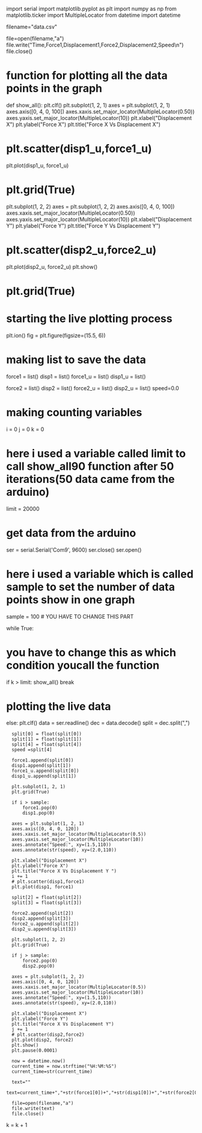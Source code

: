 import serial
import matplotlib.pyplot as plt
import numpy as np
from matplotlib.ticker import MultipleLocator
from datetime import datetime
 
filename="data.csv"
 
file=open(filename,"a")
file.write("Time,Force1,Displacement1,Force2,Displacement2,Speed\n")
file.close()
 
# function for plotting all the data points in the graph
def show_all():
  plt.clf()
  plt.subplot(1, 2, 1)
  axes = plt.subplot(1, 2, 1)
  axes.axis([0, 4, 0, 100])
  axes.xaxis.set_major_locator(MultipleLocator(0.50))
  axes.yaxis.set_major_locator(MultipleLocator(10))
  plt.xlabel("Displacement X")
  plt.ylabel("Force X")
  plt.title("Force X Vs Displacement X")
  # plt.scatter(disp1_u,force1_u)
  plt.plot(disp1_u, force1_u)
  # plt.grid(True)
  plt.subplot(1, 2, 2)
  axes = plt.subplot(1, 2, 2)
  axes.axis([0, 4, 0, 100])
  axes.xaxis.set_major_locator(MultipleLocator(0.50))
  axes.yaxis.set_major_locator(MultipleLocator(10))
  plt.xlabel("Displacement Y")
  plt.ylabel("Force Y")
  plt.title("Force Y Vs Displacement Y")
  # plt.scatter(disp2_u,force2_u)
  plt.plot(disp2_u, force2_u)
  plt.show()
  # plt.grid(True)
 
 
# starting the live plotting process
plt.ion()
fig = plt.figure(figsize=(15.5, 6))
 
# making list to save the data
force1 = list()
disp1 = list()
force1_u = list()
disp1_u = list()
 
force2 = list()
disp2 = list()
force2_u = list()
disp2_u = list()
speed=0.0
 
# making counting variables
i = 0
j = 0
k = 0
 
# here i used a variable called limit to call show_all90 function after 50 iterations(50 data came from the arduino)
limit = 20000
 
# get data from the arduino
ser = serial.Serial('Com9', 9600)
ser.close()
ser.open()
 
# here i used a variable which is called sample to set the number of data points show in one graph
sample = 100 # YOU HAVE TO CHANGE THIS PART
 
while True:
 
  # you have to change this as which condition youcall the function
  if k > limit:
      show_all()
      break
 
  # plotting the live data
  else:
      plt.clf()
      data = ser.readline()
      dec = data.decode()
      split = dec.split(",")
 
      split[0] = float(split[0])
      split[1] = float(split[1])
      split[4] = float(split[4])
      speed =split[4]
 
      force1.append(split[0])
      disp1.append(split[1])
      force1_u.append(split[0])
      disp1_u.append(split[1])
 
      plt.subplot(1, 2, 1)
      plt.grid(True)
 
      if i > sample:
          force1.pop(0)
          disp1.pop(0)
 
      axes = plt.subplot(1, 2, 1)
      axes.axis([0, 4, 0, 120])
      axes.xaxis.set_major_locator(MultipleLocator(0.5))
      axes.yaxis.set_major_locator(MultipleLocator(10))
      axes.annotate("Speed:", xy=(1.5,110))
      axes.annotate(str(speed), xy=(2.0,110))
 
      plt.xlabel("Displacement X")
      plt.ylabel("Force X")
      plt.title("Force X Vs Displacement Y ")
      i += 1
      # plt.scatter(disp1,force1)
      plt.plot(disp1, force1)
 
      split[2] = float(split[2])
      split[3] = float(split[3])
 
      force2.append(split[2])
      disp2.append(split[3])
      force2_u.append(split[2])
      disp2_u.append(split[3])
 
      plt.subplot(1, 2, 2)
      plt.grid(True)
 
      if j > sample:
          force2.pop(0)
          disp2.pop(0)
 
      axes = plt.subplot(1, 2, 2)
      axes.axis([0, 4, 0, 120])
      axes.xaxis.set_major_locator(MultipleLocator(0.5))
      axes.yaxis.set_major_locator(MultipleLocator(10))
      axes.annotate("Speed:", xy=(1.5,110))
      axes.annotate(str(speed), xy=(2.0,110))
 
      plt.xlabel("Displacement X")
      plt.ylabel("Force Y")
      plt.title("Force X Vs Displacement Y")
      j += 1
      # plt.scatter(disp2,force2)
      plt.plot(disp2, force2)
      plt.show()
      plt.pause(0.0001)
 
      now = datetime.now()
      current_time = now.strftime("%H:%M:%S")
      current_time=str(current_time)
 
      text=""
      text=current_time+","+str(force1[0])+","+str(disp1[0])+","+str(force2[0])+","+str(disp2[0])+","+str(speed)+"\n"
        
      file=open(filename,"a")
      file.write(text)
      file.close()
      
  
  k = k + 1
  

